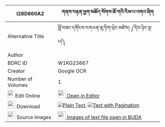 |I28D660A2|གནས་བརྟན་ཕྱག་མཆོད་སོགས་ཆོ་གའི་རིམ་པ་འགའ་ཞིག 
| --- | --- 
|Alternative Title |བློ་བཟང་དགོངས་རགཡན་མུ་ཏིག་ཕྲེང་མཛེས། ༼དེབ་ཉེར་ལྔ་པ།༽
|Author | 
|BDRC ID | W1KG23667
|Creator | Google OCR
|Number of Volumes| 1
|<img width="25" src="https://img.icons8.com/color/25/000000/edit-property.png">Edit Online| [<img width="25" src="https://avatars.githubusercontent.com/u/45091458?s=200&v=4"> Open in Editor](http://editor.openpecha.org/I28D660A2)
|<img width="25" src="https://img.icons8.com/fluent/48/000000/download-2.png"/>  Download | [![](https://img.icons8.com/color/20/000000/txt.png)Plain Text](https://github.com/Openpecha/I28D660A2/releases/download/v1/neten_chakcho_sok_choga_i_rimp_plain_I28D660A2.zip), [![](https://img.icons8.com/color/20/000000/txt.png)Text with Pagination](https://github.com/Openpecha/I28D660A2/releases/download/v1/neten_chakcho_sok_choga_i_rimp_pages_I28D660A2.zip)
|<img width="25" src="https://img.icons8.com/plasticine/100/000000/pictures-folder.png"/>  Source Images | [<img width="25" src="https://library.bdrc.io/icons/BUDA-small.svg"> Images of text file open in BUDA](https://library.bdrc.io/show/bdr:W1KG23667)